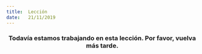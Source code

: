 ```yaml
---
title:  Lección
date:   21/11/2019
---
```


### <center>Todavía estamos trabajando en esta lección. Por favor, vuelva más tarde.</center>
